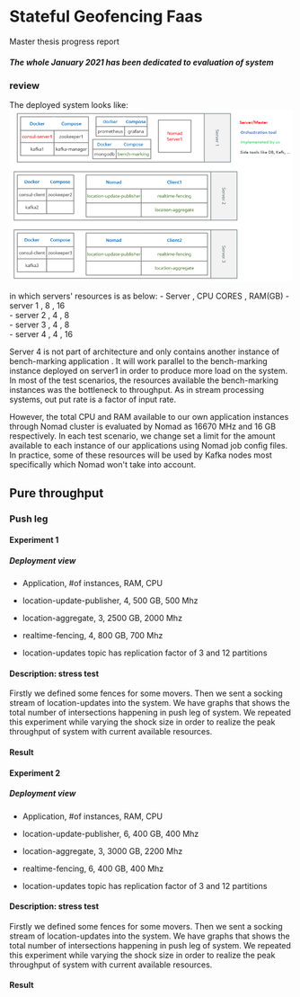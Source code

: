 # Stateful Geofencing Faas
Master thesis progress report
##### The whole January 2021 has been dedicated to evaluation of system

### review
The deployed system looks like:
![Resulted deployed system](/work-report/images/Infrsutracture.png)

in which servers' resources is as below:
    - Server   , CPU CORES , RAM(GB)
    - server 1 , 8         , 16  
    - server 2 , 4         , 8  
    - server 3 , 4         , 8  
    - server 4 , 4         , 16

Server 4 is not part of architecture and only contains another instance of bench-marking application
. It will work parallel to the bench-marking instance deployed on server1 in order to produce more load on the system.
In most of the test scenarios, the resources available the bench-marking instances
was the bottleneck to throughput. As in stream processing systems, out put rate is a factor of input rate.


However, the total CPU and RAM available to our own application instances through Nomad cluster
is evaluated by Nomad as 16670 MHz and 16 GB respectively. In each test scenario, we change set a 
limit for the amount available to each instance of our applications using Nomad job config files.
In practice, some of these resources will be used by Kafka nodes most specifically which Nomad won't take into account. 

## Pure throughput
### Push leg
#### Experiment 1
##### Deployment view
 * Application,               #of instances,   RAM,      CPU
 * location-update-publisher,      4,         500 GB,   500 Mhz
 * location-aggregate,             3,        2500 GB,  2000 Mhz
 * realtime-fencing,               4,         800 GB,  700 Mhz

 * location-updates topic has replication factor of 3 and 12 partitions
#### Description: stress test
Firstly we defined some fences for some movers.
Then we sent a socking stream of location-updates into the system.
We have graphs that shows the total number of intersections happening in push leg of system.
We repeated this experiment while varying the shock size in order to realize the peak throughput
of system with current available resources.
#### Result 



#### Experiment 2
##### Deployment view
* Application,               #of instances,   RAM,      CPU
* location-update-publisher,      6,         400 GB,   400 Mhz
* location-aggregate,             3,        3000 GB,  2200 Mhz
* realtime-fencing,               6,         400 GB,   400 Mhz

* location-updates topic has replication factor of 3 and 12 partitions
#### Description: stress test
Firstly we defined some fences for some movers.
Then we sent a socking stream of location-updates into the system.
We have graphs that shows the total number of intersections happening in push leg of system.
We repeated this experiment while varying the shock size in order to realize the peak throughput
of system with current available resources.
#### Result 










